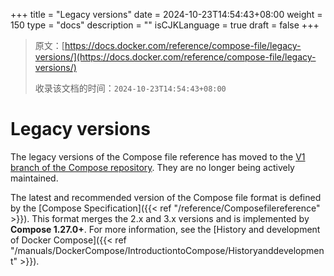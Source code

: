 +++
title = "Legacy versions"
date = 2024-10-23T14:54:43+08:00
weight = 150
type = "docs"
description = ""
isCJKLanguage = true
draft = false
+++

> 原文：[https://docs.docker.com/reference/compose-file/legacy-versions/](https://docs.docker.com/reference/compose-file/legacy-versions/)
>
> 收录该文档的时间：`2024-10-23T14:54:43+08:00`

# Legacy versions

The legacy versions of the Compose file reference has moved to the [V1 branch of the Compose repository](https://github.com/docker/compose/tree/v1/docs). They are no longer being actively maintained.

The latest and recommended version of the Compose file format is defined by the [Compose Specification]({{< ref "/reference/Composefilereference" >}}). This format merges the 2.x and 3.x versions and is implemented by **Compose 1.27.0+**. For more information, see the [History and development of Docker Compose]({{< ref "/manuals/DockerCompose/IntroductiontoCompose/Historyanddevelopment" >}}).
